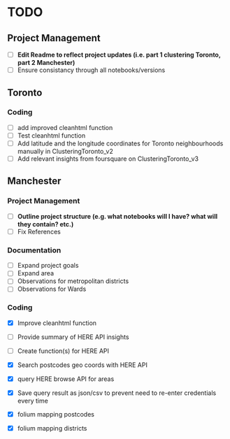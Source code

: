 # TODO

## Project Management
- [ ] **Edit Readme to reflect project updates (i.e. part 1 clustering Toronto, part 2 Manchester)**
- [ ] Ensure consistancy through all notebooks/versions

## Toronto

### Coding
- [ ] add improved cleanhtml function
- [ ] Test cleanhtml function
- [ ] Add latitude and the longitude coordinates for Toronto neighbourhoods manually in ClusteringToronto_v2
- [ ] Add relevant insights from foursquare on ClusteringToronto_v3

## Manchester

### Project Management
- [ ] **Outline project structure (e.g. what notebooks will I have? what will they contain? etc.)**
- [ ] Fix References

### Documentation
- [ ] Expand project goals
- [ ] Expand area
- [ ] Observations for metropolitan districts
- [ ] Observations for Wards

### Coding
- [X] Improve cleanhtml function
- [ ] Provide summary of HERE API insights
- [ ] Create function(s) for HERE API
- [X] Search postcodes geo coords with HERE API 
- [X] query HERE browse API for areas
- [X] Save query result as json/csv to prevent need to re-enter credentials every time
- [X] folium mapping postcodes
- [X] folium mapping districts


